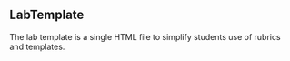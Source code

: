 ## LabTemplate

The lab template is a single HTML file to simplify students use of rubrics and templates.
